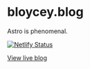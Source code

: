 # bloycey.blog

Astro is phenomenal.

[![Netlify Status](https://api.netlify.com/api/v1/badges/6f872f3f-88bc-43ed-ba9a-dc803c475166/deploy-status)](https://app.netlify.com/sites/bloyceyblog/deploys)

[View live blog](https://bloycey.blog/)
